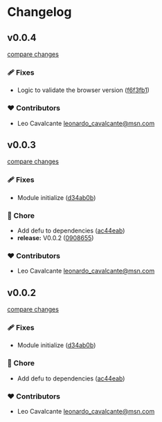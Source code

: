 # Changelog


## v0.0.4

[compare changes](https://github.com/CavalcanteLeo/nuxt-supported-browser/compare/v0.0.3...v0.0.4)

### 🩹 Fixes

- Logic to validate the browser version ([f6f3fb1](https://github.com/CavalcanteLeo/nuxt-supported-browser/commit/f6f3fb1))

### ❤️ Contributors

- Leo Cavalcante <leonardo_cavalcante@msn.com>

## v0.0.3

[compare changes](https://github.com/CavalcanteLeo/nuxt-supported-browser/compare/v0.0.2...v0.0.3)

### 🩹 Fixes

- Module initialize ([d34ab0b](https://github.com/CavalcanteLeo/nuxt-supported-browser/commit/d34ab0b))

### 🏡 Chore

- Add defu to dependencies ([ac44eab](https://github.com/CavalcanteLeo/nuxt-supported-browser/commit/ac44eab))
- **release:** V0.0.2 ([0908655](https://github.com/CavalcanteLeo/nuxt-supported-browser/commit/0908655))

### ❤️ Contributors

- Leo Cavalcante <leonardo_cavalcante@msn.com>

## v0.0.2

[compare changes](https://github.com/CavalcanteLeo/nuxt-supported-browser/compare/v0.0.2...v0.0.2)

### 🩹 Fixes

- Module initialize ([d34ab0b](https://github.com/CavalcanteLeo/nuxt-supported-browser/commit/d34ab0b))

### 🏡 Chore

- Add defu to dependencies ([ac44eab](https://github.com/CavalcanteLeo/nuxt-supported-browser/commit/ac44eab))

### ❤️ Contributors

- Leo Cavalcante <leonardo_cavalcante@msn.com>

